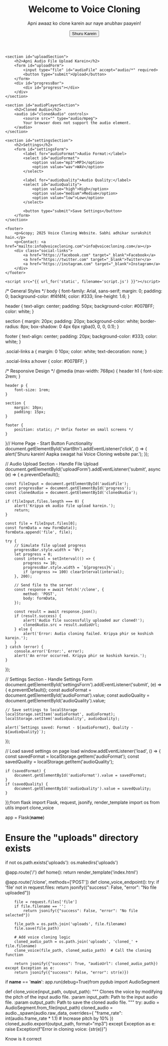 <!DOCTYPE html>
<html lang="hi">
<head>
    <meta charset="UTF-8">
    <meta name="viewport" content="width=device-width, initial-scale=1.0">
    <title>Voice Cloning Website</title>
    <link rel="stylesheet" href="{{ url_for('static', filename='styles.css') }}">
</head>
<body>
    <header>
        <h1>Welcome to Voice Cloning</h1>
        <p>Apni awaaz ko clone karein aur naye anubhav paayein!</p>
        <button id="startBtn">Shuru Karein</button>
    </header>

    <section id="uploadSection">
        <h2>Apni Audio File Upload Karein</h2>
        <form id="uploadForm">
            <input type="file" id="audioFile" accept="audio/*" required>
            <button type="submit">Upload</button>
        </form>
        <div id="progressBar">
            <div id="progress"></div>
        </div>
    </section>

    <section id="audioPlayerSection">
        <h2>Cloned Audio</h2>
        <audio id="clonedAudio" controls>
            <source src="" type="audio/mpeg">
            Your browser does not support the audio element.
        </audio>
    </section>

    <section id="settingsSection">
        <h2>Settings</h2>
        <form id="settingsForm">
            <label for="audioFormat">Audio Format:</label>
            <select id="audioFormat">
                <option value="mp3">MP3</option>
                <option value="wav">WAV</option>
            </select>

            <label for="audioQuality">Audio Quality:</label>
            <select id="audioQuality">
                <option value="high">High</option>
                <option value="medium">Medium</option>
                <option value="low">Low</option>
            </select>

            <button type="submit">Save Settings</button>
        </form>
    </section>

    <footer>
        <p>&copy; 2025 Voice Cloning Website. Sabhi adhikar surakshit hain.</p>
        <p>Contact: <a href="mailto:info@voicecloning.com">info@voicecloning.com</a></p>
        <div class="social-links">
            <a href="https://facebook.com" target="_blank">Facebook</a>
            <a href="https://twitter.com" target="_blank">Twitter</a>
            <a href="https://instagram.com" target="_blank">Instagram</a>
        </div>
    </footer>

    <script src="{{ url_for('static', filename='script.js') }}"></script>
</body>
</html>/* General Styles */
body {
    font-family: Arial, sans-serif;
    margin: 0;
    padding: 0;
    background-color: #f4f4f4;
    color: #333;
    line-height: 1.6;
}

header {
    text-align: center;
    padding: 50px;
    background-color: #007BFF;
    color: white;
}

section {
    margin: 20px;
    padding: 20px;
    background-color: white;
    border-radius: 8px;
    box-shadow: 0 4px 6px rgba(0, 0, 0, 0.1);
}

footer {
    text-align: center;
    padding: 20px;
    background-color: #333;
    color: white;
}

.social-links a {
    margin: 0 10px;
    color: white;
    text-decoration: none;
}

.social-links a:hover {
    color: #007BFF;
}

/* Responsive Design */
@media (max-width: 768px) {
    header h1 {
        font-size: 2rem;
    }

    header p {
        font-size: 1rem;
    }

    section {
        margin: 10px;
        padding: 15px;
    }

    footer {
        position: static; /* Unfix footer on small screens */
    }
}// Home Page - Start Button Functionality
document.getElementById('startBtn').addEventListener('click', () => {
    alert('Shuru karein! Aapka swagat hai Voice Cloning website par.');
});

// Audio Upload Section - Handle File Upload
document.getElementById('uploadForm').addEventListener('submit', async (e) => {
    e.preventDefault();

    const fileInput = document.getElementById('audioFile');
    const progressBar = document.getElementById('progress');
    const clonedAudio = document.getElementById('clonedAudio');

    if (fileInput.files.length === 0) {
        alert('Kripya ek audio file upload karein.');
        return;
    }

    const file = fileInput.files[0];
    const formData = new FormData();
    formData.append('file', file);

    try {
        // Simulate file upload progress
        progressBar.style.width = '0%';
        let progress = 0;
        const interval = setInterval(() => {
            progress += 10;
            progressBar.style.width = `${progress}%`;
            if (progress >= 100) clearInterval(interval);
        }, 200);

        // Send file to the server
        const response = await fetch('/clone', {
            method: 'POST',
            body: formData,
        });

        const result = await response.json();
        if (result.success) {
            alert('Audio file successfully uploaded aur cloned!');
            clonedAudio.src = result.audioUrl;
        } else {
            alert('Error: Audio cloning failed. Kripya phir se koshish karein.');
        }
    } catch (error) {
        console.error('Error:', error);
        alert('An error occurred. Kripya phir se koshish karein.');
    }
});

// Settings Section - Handle Settings Form
document.getElementById('settingsForm').addEventListener('submit', (e) => {
    e.preventDefault();
    const audioFormat = document.getElementById('audioFormat').value;
    const audioQuality = document.getElementById('audioQuality').value;

    // Save settings to localStorage
    localStorage.setItem('audioFormat', audioFormat);
    localStorage.setItem('audioQuality', audioQuality);

    alert(`Settings saved: Format - ${audioFormat}, Quality - ${audioQuality}`);
});

// Load saved settings on page load
window.addEventListener('load', () => {
    const savedFormat = localStorage.getItem('audioFormat');
    const savedQuality = localStorage.getItem('audioQuality');

    if (savedFormat) {
        document.getElementById('audioFormat').value = savedFormat;
    }
    if (savedQuality) {
        document.getElementById('audioQuality').value = savedQuality;
    }
});from flask import Flask, request, jsonify, render_template
import os
from utils import clone_voice

app = Flask(__name__)

# Ensure the "uploads" directory exists
if not os.path.exists('uploads'):
    os.makedirs('uploads')

@app.route('/')
def home():
    return render_template('index.html')

@app.route('/clone', methods=['POST'])
def clone_voice_endpoint():
    try:
        if 'file' not in request.files:
            return jsonify({"success": False, "error": "No file uploaded"})
        
        file = request.files['file']
        if file.filename == '':
            return jsonify({"success": False, "error": "No file selected"})
        
        file_path = os.path.join('uploads', file.filename)
        file.save(file_path)
        
        # Add voice cloning logic
        cloned_audio_path = os.path.join('uploads', 'cloned_' + file.filename)
        clone_voice(file_path, cloned_audio_path)  # Call the cloning function
        
        return jsonify({"success": True, "audioUrl": cloned_audio_path})
    except Exception as e:
        return jsonify({"success": False, "error": str(e)})

if __name__ == '__main__':
    app.run(debug=True)from pydub import AudioSegment

def clone_voice(input_path, output_path):
    """
    Clones the voice by modifying the pitch of the input audio file.
    :param input_path: Path to the input audio file.
    :param output_path: Path to save the cloned audio file.
    """
    try:
        audio = AudioSegment.from_file(input_path)
        cloned_audio = audio._spawn(audio.raw_data, overrides={
            "frame_rate": int(audio.frame_rate * 1.1)  # Increase pitch by 10%
        })
        cloned_audio.export(output_path, format="mp3")
    except Exception as e:
        raise Exception(f"Error in cloning voice: {str(e)}")

Know is it correct
